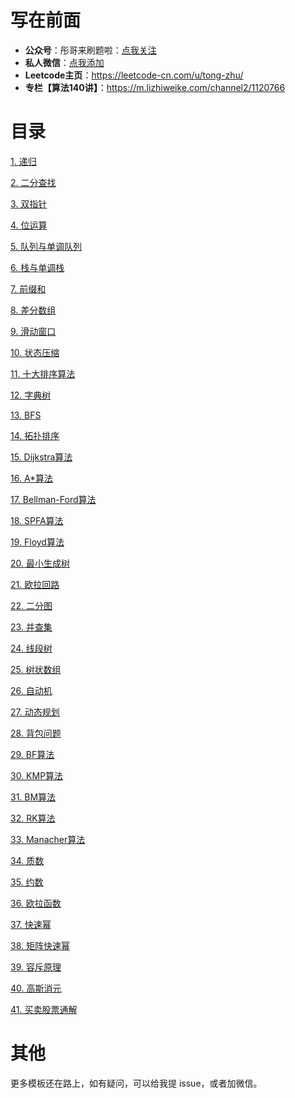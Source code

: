 # 写在前面

- **公众号**：彤哥来刷题啦：[点我关注](https://img.oicoding.cn/img/20211226095624.png)
- **私人微信**：[点我添加](https://img.oicoding.cn/img/image-20220215180142724.png)
- **Leetcode主页**：https://leetcode-cn.com/u/tong-zhu/
- **专栏【算法140讲】**：https://m.lizhiweike.com/channel2/1120766

# 目录

[1. 递归](001_recursion.md)

[2. 二分查找](002_binary_search.md)

[3. 双指针](003_double_pointer.md)

[4. 位运算](004_bit_operation.md)

[5. 队列与单调队列](005_queue.md)

[6. 栈与单调栈](006_stack.md)

[7. 前缀和](007_pre_sum.md)

[8. 差分数组](008_diff_array.md)

[9. 滑动窗口](009_sliding_window.md)

[10. 状态压缩](010_states_compressing.md)

[11. 十大排序算法](011_sorting.md)

[12. 字典树](012_trie.md)

[13. BFS](013_bfs.md)

[14. 拓扑排序](014_topological_sorting.md)

[15. Dijkstra算法](015_dijkstra.md)

[16. A*算法](016_a_start.md)

[17. Bellman-Ford算法](017_bellman_ford.md)

[18. SPFA算法](018_spfa.md)

[19. Floyd算法](019_floyd.md)

[20. 最小生成树](020_minimal_spanning_tree.md)

[21. 欧拉回路](021_euler_circuit.md)

[22. 二分图](022_bipartite_graph.md)

[23. 并查集](023_union_find.md)

[24. 线段树](024_segment_tree.md)

[25. 树状数组](025_binary_indexed_tree.md)

[26. 自动机](026_automaton.md)

[27. 动态规划](027_dynamic_programming.md)

[28. 背包问题](028_knapsack_problem.md)

[29. BF算法](029_bf.md)

[30. KMP算法](030_kmp.md)

[31. BM算法](031_bm.md)

[32. RK算法](032_rk.md)

[33. Manacher算法](033_manacher算法.md)

[34. 质数](034_prime.md)

[35. 约数](035_divisor.md)

[36. 欧拉函数](036_euler_function.md)

[37. 快速幂](037_fast_power.md)

[38. 矩阵快速幂](038_matrix_fast_power.md)

[39. 容斥原理](039_inclusion_exclusion_principle.md)

[40. 高斯消元](040_gaussian_elimination.md)

[41. 买卖股票通解](041_trade_stocks.md)


# 其他

更多模板还在路上，如有疑问，可以给我提 issue，或者加微信。
